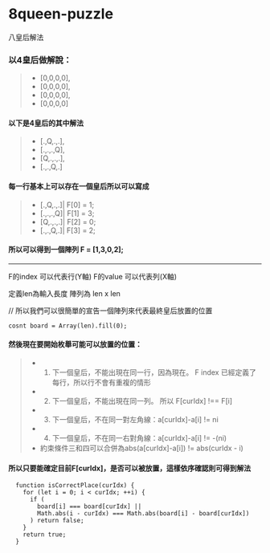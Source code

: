 # 8queen-puzzle
八皇后解法

### 以4皇后做解說：
>- [0,0,0,0],
>- [0,0,0,0],
>- [0,0,0,0],
>- [0,0,0,0]


#### 以下是4皇后的其中解法
>- [.,Q,.,.],
>- [.,.,.,Q],
>- [Q,.,.,.],
>- [.,.,Q,.]

####  每一行基本上可以存在一個皇后所以可以寫成
>- [.,Q,.,.]|  F[0] = 1;
>- [.,.,.,Q]|  F[1] = 3;
>- [Q,.,.,.]|  F[2] = 0;
>- [.,.,Q,.]|  F[3] = 2;

#### 所以可以得到一個陣列 F = [1,3,0,2];

---

F的index 可以代表行(Y軸)
F的value 可以代表列(X軸)

定義len為輸入長度 陣列為 len x len

// 所以我們可以很簡單的宣告一個陣列來代表最終皇后放置的位置
```
cosnt board = Array(len).fill(0);
```

####  然後現在要開始枚舉可能可以放置的位置：
>- 1. 下一個皇后，不能出現在同一行，因為現在。 F index 已經定義了每行，所以行不會有重複的情形
>- 2. 下一個皇后，不能出現在同一列。 所以 F[curIdx] !== F[i]
>- 3. 下一個皇后，不在同一對左角線：a[curIdx]-a[i] != ni
>- 4. 下一個皇后，不在同一右對角線：a[curIdx]-a[i] != -(ni)
>- 約束條件三和四可以合併為abs(a[curIdx]-a[i]) != abs(curIdx - i)


#### 所以只要能確定目前F[curIdx]，是否可以被放置，這樣依序確認則可得到解法
```
  function isCorrectPlace(curIdx) {
    for (let i = 0; i < curIdx; ++i) {
      if (
        board[i] === board[curIdx] ||
        Math.abs(i - curIdx) === Math.abs(board[i] - board[curIdx])
      ) return false;
    }
    return true;
  }

```



